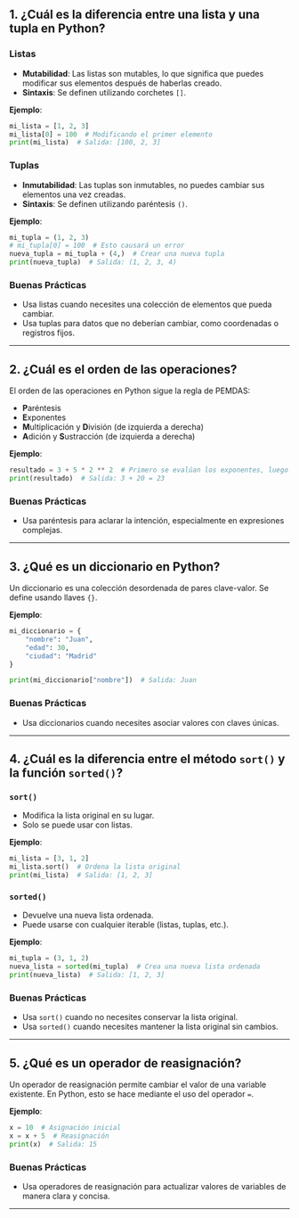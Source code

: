 ## 1. ¿Cuál es la diferencia entre una lista y una tupla en Python?

### Listas
- **Mutabilidad**: Las listas son mutables, lo que significa que puedes modificar sus elementos después de haberlas creado.
- **Sintaxis**: Se definen utilizando corchetes `[]`.

**Ejemplo**:
```python
mi_lista = [1, 2, 3]
mi_lista[0] = 100  # Modificando el primer elemento
print(mi_lista)  # Salida: [100, 2, 3]
```

### Tuplas
- **Inmutabilidad**: Las tuplas son inmutables, no puedes cambiar sus elementos una vez creadas.
- **Sintaxis**: Se definen utilizando paréntesis `()`.

**Ejemplo**:
```python
mi_tupla = (1, 2, 3)
# mi_tupla[0] = 100  # Esto causará un error
nueva_tupla = mi_tupla + (4,)  # Crear una nueva tupla
print(nueva_tupla)  # Salida: (1, 2, 3, 4)
```

### Buenas Prácticas
- Usa listas cuando necesites una colección de elementos que pueda cambiar.
- Usa tuplas para datos que no deberían cambiar, como coordenadas o registros fijos.

---

## 2. ¿Cuál es el orden de las operaciones?

El orden de las operaciones en Python sigue la regla de PEMDAS:
- **P**aréntesis
- **E**xponentes
- **M**ultiplicación y **D**ivisión (de izquierda a derecha)
- **A**dición y **S**ustracción (de izquierda a derecha)

**Ejemplo**:
```python
resultado = 3 + 5 * 2 ** 2  # Primero se evalúan los exponentes, luego la multiplicación y finalmente la suma
print(resultado)  # Salida: 3 + 20 = 23
```

### Buenas Prácticas
- Usa paréntesis para aclarar la intención, especialmente en expresiones complejas.

---

## 3. ¿Qué es un diccionario en Python?

Un diccionario es una colección desordenada de pares clave-valor. Se define usando llaves `{}`.

**Ejemplo**:
```python
mi_diccionario = {
    "nombre": "Juan",
    "edad": 30,
    "ciudad": "Madrid"
}

print(mi_diccionario["nombre"])  # Salida: Juan
```

### Buenas Prácticas
- Usa diccionarios cuando necesites asociar valores con claves únicas.

---

## 4. ¿Cuál es la diferencia entre el método `sort()` y la función `sorted()`?

### `sort()`
- Modifica la lista original en su lugar.
- Solo se puede usar con listas.

**Ejemplo**:
```python
mi_lista = [3, 1, 2]
mi_lista.sort()  # Ordena la lista original
print(mi_lista)  # Salida: [1, 2, 3]
```

### `sorted()`
- Devuelve una nueva lista ordenada.
- Puede usarse con cualquier iterable (listas, tuplas, etc.).

**Ejemplo**:
```python
mi_tupla = (3, 1, 2)
nueva_lista = sorted(mi_tupla)  # Crea una nueva lista ordenada
print(nueva_lista)  # Salida: [1, 2, 3]
```

### Buenas Prácticas
- Usa `sort()` cuando no necesites conservar la lista original.
- Usa `sorted()` cuando necesites mantener la lista original sin cambios.

---

## 5. ¿Qué es un operador de reasignación?

Un operador de reasignación permite cambiar el valor de una variable existente. En Python, esto se hace mediante el uso del operador `=`.

**Ejemplo**:
```python
x = 10  # Asignación inicial
x = x + 5  # Reasignación
print(x)  # Salida: 15
```

### Buenas Prácticas
- Usa operadores de reasignación para actualizar valores de variables de manera clara y concisa.

---